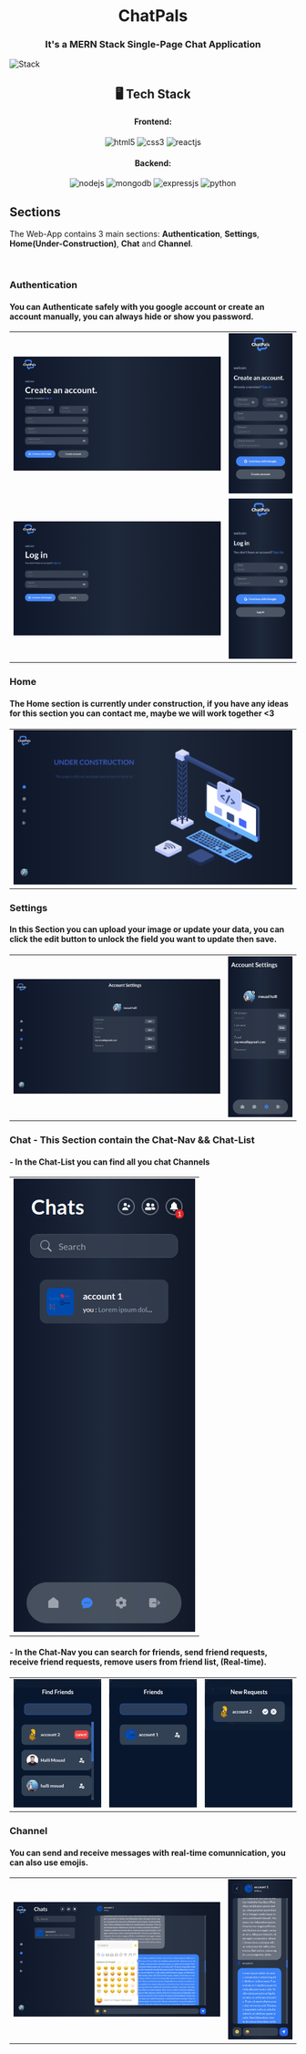 <h1 align="center">ChatPals</h1>

<h3 align="center">It's a MERN Stack Single-Page Chat Application</h3>

![Stack](https://www.bigscal.com/wp-content/uploads/2022/09/Features-of-Mern-stack-development-services-You-Should-Know.png)

<h2 align="center">🖥️ Tech Stack</h2>

<h4 align="center">Frontend:</h4>

<p align="center">
  <img src="https://img.shields.io/badge/HTML5-E34F26?style=for-the-badge&logo=html5&logoColor=white" alt="html5" />
  <img src="https://img.shields.io/badge/tailwindcss-%2338B2AC.svg?style=for-the-badge&logo=tailwind-css&logoColor=white" alt="css3" />
  <img src="https://img.shields.io/badge/React-20232A?style=for-the-badge&logo=react&logoColor=61DAFB" alt="reactjs" />
</p>

<h4 align="center">Backend:</h4>

<p align="center">
  <img src="https://img.shields.io/badge/Node.js-339933?style=for-the-badge&logo=nodedotjs&logoColor=white" alt="nodejs" />
  <img src="https://img.shields.io/badge/MongoDB-4EA94B?style=for-the-badge&logo=mongodb&logoColor=white" alt="mongodb" />
  <img src="https://img.shields.io/badge/Express.js-000000?style=for-the-badge&logo=express&logoColor=white" alt="expressjs" />
  <img src="https://img.shields.io/badge/Socket.io-black?style=for-the-badge&logo=socket.io&badgeColor=010101" alt="python" />
</p>

## Sections
The Web-App contains 3 main sections: **Authentication**, **Settings**, **Home(Under-Construction)**, **Chat** and **Channel**.

<br />

### Authentication
#### You can Authenticate safely with you google account or create an account manually, you can always hide or show you password.
<table>
  <tr>
    <td><img src="readme-imgs/register-computer.png" alt="reagister-computer" /></td>
    <td align="center"><img src="readme-imgs/register-mobile.png" alt="reagister-mobile" /></td>
  </tr>
<!--   <tr>
    <td><img src="readme-imgs/register-tablet.png" alt="reagister-tablet" /></td>
    <td><img src="readme-imgs/login-tablet.png" alt="login-tablet" /></td>
  <tr/> -->
  <tr>
    <td><img src="readme-imgs/login-computer.png" alt="login-computer" /></td>
    <td align="center"><img src="readme-imgs/login-mobile.png" alt="login-mobile" /></td>
  </tr>
</table>

### Home
#### The Home section is currently under construction, if you have any ideas for this section you can contact me, maybe we will work together <3
<table>
  <tr>
    <td><img src="readme-imgs/home-computer.png" alt="Home" /></td>
  </tr>
</table>

### Settings
#### In this Section you can upload your image or update your data, you can click the edit button to unlock the field you want to update then save.
<table>
  <tr>
    <td><img src="readme-imgs/settings-computer.png" alt="settings-computer" /></td>
    <td><img src="readme-imgs/settings-mobile.png" alt="settings-mobile" /></td>
  </tr>
<!--   <tr>
    <td><img src="readme-imgs/settings-tablet.png" alt="settings-tablet" /></td>
  </tr> -->
</table>

### Chat - This Section contain the Chat-Nav && Chat-List
####  - In the Chat-List you can find all you chat Channels

<table>
  <tr>
    <td><img src="readme-imgs/chat-mobile.png" alt="chat-list" /></td>
  </tr>
</table>

####  - In the Chat-Nav you can search for friends, send friend requests, receive friend requests, remove users from friend list, (Real-time).

<table>
  <tr>
    <td><img src="readme-imgs/find-friends.png" alt="find-friends" /></td>
    <td><img src="readme-imgs/friends.png" alt="friends-list" /></td>
    <td><img src="readme-imgs/requests.png" alt="requests-list" /></td>
  </tr>
</table>
  
### Channel
#### You can send and receive messages with real-time comunnication, you can also use emojis.
  
<table>
  <tr>
    <td><img src="readme-imgs/channel-computer.png" alt="channel-computer" /></td>
    <td><img src="readme-imgs/channel-mobile.png" alt="channel-mobile" /></td>
  </tr>
</table
  
